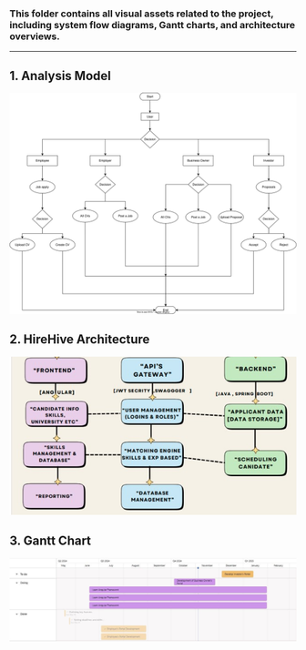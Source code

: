 ### This folder contains all visual assets related to the project, including system flow diagrams, Gantt charts, and architecture overviews.
---

## 1. Analysis Model  
![Analysis Model](Analysis_model.drawio.svg)

## 2. HireHive Architecture  
![Architecture Diagram](HireHive_Architecture.png)

## 3. Gantt Chart  
![Gantt Chart](Gantt_Chart.png)
